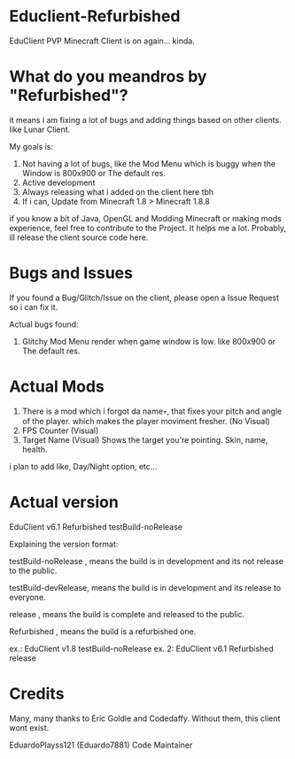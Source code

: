 # Educlient-Refurbished
EduClient PVP Minecraft Client is on again... kinda.

# What do you meandros by "Refurbished"?
it means i am fixing a lot of bugs and adding things based on other clients. like Lunar Client.

My goals is:
1. Not having a lot of bugs, like the Mod Menu which is buggy when the Window is 800x900 or The default res.
2. Active development
3. Always releasing what i added on the client here tbh
4. If i can, Update from Minecraft 1.8 > Minecraft 1.8.8

if you know a bit of Java, OpenGL and Modding Minecraft or making mods experience, feel free to contribute to the Project. It helps me a lot. Probably, ill release the client source code here.

# Bugs and Issues
If you found a Bug/Glitch/Issue on the client, please open a Issue Request so i can fix it.

Actual bugs found:
1. Glitchy Mod Menu render when game window is low. like 800x900 or The default res.

# Actual Mods
1. There is a mod which i forgot da name💀, that fixes your pitch and angle of the player. which makes the player moviment fresher. (No Visual)
2. FPS Counter (Visual)
3. Target Name (Visual) Shows the target you're pointing. Skin, name, health.

i plan to add like, Day/Night option, etc...

# Actual version
EduClient v6.1 Refurbished testBuild-noRelease


Explaining the version format:

testBuild-noRelease , means the build is in development and its not release to the public.

testBuild-devRelease, means the build is in development and its release to everyone.

release             , means the build is complete and released to the public.

Refurbished         , means the build is a refurbished one.

ex.: EduClient v1.8 testBuild-noRelease
ex. 2: EduClient v6.1 Refurbished release

# Credits
Many, many thanks to Eric Goldie and Codedaffy. Without them, this client wont exist.

EduardoPlayss121 (Eduardo7881) Code Maintainer
